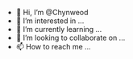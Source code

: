 - 👋 Hi, I’m @Chynweod
- 👀 I’m interested in ...
- 🌱 I’m currently learning ...
- 💞️ I’m looking to collaborate on ...
- 📫 How to reach me ...

<!---
Chynweod/Chynweod is a ✨ special ✨ repository because its `README.md` (this file) appears on your GitHub profile.
You can click the Preview link to take a look at your changes.
--->
